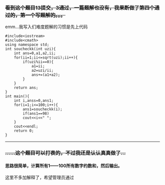 ### ~~看到这个题目13提交，3通过，一篇题解也没有，我果断做了第四个通过的，第一个写题解的。。。~~


emm...我写入们难度题解的习惯是先上代码
```
#include<iostream>
#include<cmath>
using namespace std;
int soucheckk(int uzi){
	int ans=0,a1,a2,ii;
	for(ii=1;ii<=sqrt(uzi);ii++){
		if(uzi%ii==0){
			a1=ii;
			a2=uzi/ii;
			ans+=(a1+a2);
		}
	}
	return ans;
}
int main(){
	int i,anss=0,ans1;
	for(i=1;i<=100;i++){
		ans1=soucheckk(i);
		if(ans1==98)
		cout<<i<<" ";
	}
	cout<<endl;
	return 0;
}
```


------------
### ~~……这个题目可以打表的，不过我还是认认真真做了…~~


#### 思路很简单，计算所有1——100所有数字约数和，然后输出。


这里不多加解释了，希望管理员通过

